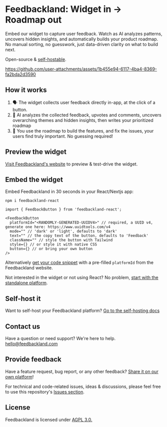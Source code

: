 # Feedbackland: Widget in → Roadmap out

Embed our widget to capture user feedback. Watch as AI analyzes patterns, uncovers hidden insights, and automatically builds your product roadmap. No manual sorting, no guesswork, just data-driven clarity on what to build next.

Open-source & [self-hostable](https://github.com/feedbackland/feedbackland/blob/main/SELFHOSTING.md).

https://github.com/user-attachments/assets/1b455e94-6117-4ba4-8369-fa2bda2d3590

## How it works

1. 🗣️ The widget collects user feedback directly in-app, at the click of a button.
3. 🤖 AI analyzes the collected feedback, upvotes and comments, uncovers overarching themes and hidden insights, then writes your prioritized roadmap
4. 🚀 You use the roadmap to build the features, and fix the issues, your users find truly important. No guessing required!

## Preview the widget

[Visit Feedbackland's website](https://www.feedbackland.com) to preview & test-drive the widget.

## Embed the widget

Embed Feedbackland in 30 seconds in your React/Nextjs app:

```
npm i feedbackland-react
```

```tsx
import { FeedbackButton } from 'feedbackland-react';

<FeedbackButton
  platformId="<RANDOMLY-GENERATED-UUIDV4>" // required, a UUID v4, generate one here: https://www.uuidtools.com/v4
  mode="" // 'dark' or 'light', defaults to 'dark'
  text="" // the copy text of the button, defaults to 'Feedback'
  className="" // style the button with Tailwind
  style={} // or style it with native CSS
  button={} // or bring your own button
/>
```

Alternatively [get your code snippet](https://www.feedbackland.com/#embed) with a pre-filled `platformId` from the Feedbackland website.

Not interested in the widget or not using React? No problem, [start with the standalone platform](https://get-started.feedbackland.com).

## Self-host it

Want to self-host your Feedbackland platform? [Go to the self-hosting docs](https://github.com/feedbackland/feedbackland/blob/main/SELFHOSTING.md)

## Contact us

Have a question or need support? We're here to help. [hello@feedbackland.com](mailto:hello@feedbackland.com)

## Provide feedback

Have a feature request, bug report, or any other feedback? [Share it on our own platform](https://dogfood.feedbackland.com)!

For technical and code-related issues, ideas & discussions, please feel free to use this repository's [Issues section](https://github.com/feedbackland/feedbackland/issues).

## License

Feedbackland is licensed under [AGPL 3.0.](https://github.com/feedbackland/feedbackland?tab=AGPL-3.0-1-ov-file)
